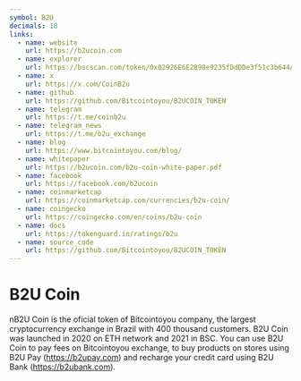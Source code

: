 ```yaml
---
symbol: B2U
decimals: 18
links:
  - name: website
    url: https://b2ucoin.com
  - name: explorer
    url: https://bscscan.com/token/0x02926E6E2898e9235fDdDDe3f51c3b644Af8C403
  - name: x
    url: https://x.com/CoinB2u
  - name: github
    url: https://github.com/Bitcointoyou/B2UCOIN_TOKEN
  - name: telegram
    url: https://t.me/coinb2u
  - name: telegram_news
    url: https://t.me/b2u_exchange
  - name: blog
    url: https://www.bitcointoyou.com/blog/
  - name: whitepaper
    url: https://b2ucoin.com/b2u-coin-white-paper.pdf
  - name: facebook
    url: https://facebook.com/b2ucoin
  - name: coinmarketcap
    url: https://coinmarketcap.com/currencies/b2u-coin/
  - name: coingecko
    url: https://coingecko.com/en/coins/b2u-coin
  - name: docs
    url: https://tokenguard.io/ratings/b2u
  - name: source_code
    url: https://github.com/Bitcointoyou/B2UCOIN_TOKEN
---
```


# B2U Coin

nB2U Coin is the oficial token of Bitcointoyou company, the largest cryptocurrency exchange in Brazil with 400 thousand customers. B2U Coin was launched in 2020 on ETH network and 2021 in BSC. You can use B2U Coin to pay fees on Bitcointoyou exchange, to buy products on stores using B2U Pay (https://b2upay.com) and recharge your credit card using B2U Bank (https://b2ubank.com).
